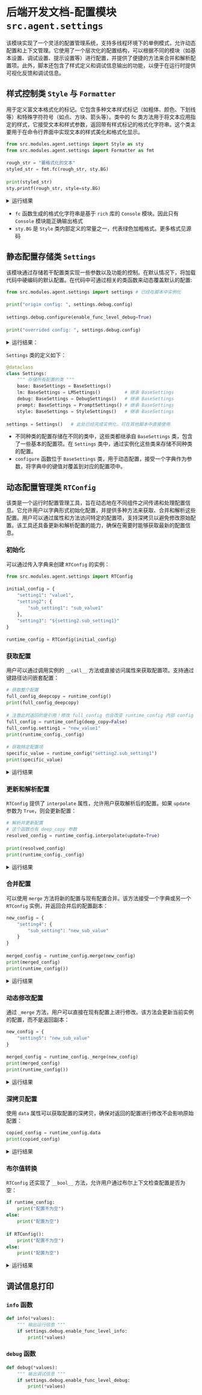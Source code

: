 <!-- markdownlint-disable MD033 -->
<!-- markdownlint-disable MD001 -->

# 后端开发文档-配置模块 `src.agent.settings`

该模块实现了一个灵活的配置管理系统，支持多线程环境下的单例模式，允许动态配置和上下文管理。它使用了一个层次化的配置结构，可以根据不同的模块（如基本设置、调试设置、提示设置等）进行配置，并提供了便捷的方法来合并和解析配置项。此外，脚本还包含了样式定义和调试信息输出的功能，以便于在运行时提供可视化反馈和调试信息。

## 样式控制类 `Style` 与 `Formatter`

用于定义富文本格式化的标记。它包含多种文本样式标记（如粗体、颜色、下划线等）和特殊字符符号（如点、方块、箭头等）。类中的 fc 类方法用于将文本应用指定的样式，它接受文本和样式参数，返回带有样式标记的格式化字符串。这个类主要用于在命令行界面中实现文本的样式美化和格式化显示。

```python
from src.modules.agent.settings import Style as sty
from src.modules.agent.settings import Formatter as fmt

rough_str = "要格式化的文本"
styled_str = fmt.fc(rough_str, sty.BG)

print(styled_str)
sty.printf(rough_str, style=sty.BG)
```

<details>

<summary>运行结果</summary>

![alt text](settings-1.png)

</details>

- `fc` 函数生成的格式化字符串是基于 `rich` 库的 `Console` 模块。因此只有 `Console` 模块能正确输出格式
- `sty.BG` 是 `Style` 类内部定义的常量之一，代表绿色加粗格式。更多格式见源码

## 静态配置存储类 `Settings`

该模块通过存储若干配置类实现一些参数以及功能的控制。在默认情况下，将加载代码中硬编码的默认配置。在代码中可通过相关的类函数来动态覆盖默认的配置:

```python
from src.modules.agent.settings import settings # 已经在脚本中实例化

print("origin config: ", settings.debug.config)

settings.debug.configure(enable_func_level_debug=True)

print("overrided config: ", settings.debug.config)
```

<details>

<summary>运行结果：</summary>

```bash
origin config:  {'enable_chain_visualize': True, 'enable_func_level_debug': False, 'enable_func_level_info': True}
overrided config:  {'enable_chain_visualize': True, 'enable_func_level_debug': True, 'enable_func_level_info': True}
```

</details>

`Settings` 类的定义如下：

```python
@dataclass
class Settings:
    """ 存储所有配置的类 """
    base: BaseSettings = BaseSettings()
    lm: BaseSettings = LMSettings()         # 继承 BaseSettings
    debug: BaseSettings = DebugSettings()   # 继承 BaseSettings
    prompt: BaseSettings = PromptSettings() # 继承 BaseSettings
    style: BaseSettings = StyleSettings()   # 继承 BaseSettings

settings = Settings()   # 此处已经完成实例化，可在其他脚本中直接使用
```

- 不同种类的配置存储在不同的类中，这些类都继承自 `BaseSettings` 类，包含了一些基本的配置项。在 `Settings` 类中，通过实例化这些类来存储不同种类的配置。
- `configure` 函数位于 `BaseSettings` 类，用于动态配置，接受一个字典作为参数，将字典中的键值对覆盖到对应的配置项中。

## 动态配置管理类 `RTConfig`

该类是一个运行时配置管理工具，旨在动态地在不同组件之间传递和处理配置信息。它允许用户以字典形式初始化配置，并提供多种方法来获取、合并和解析这些配置。用户可以通过属性和方法访问特定的配置项，支持深拷贝以避免修改原始配置。该工具还具备更新和解析配置的能力，确保在需要时能够获取最新的配置信息。

### 初始化

可以通过传入字典来创建 `RTConfig` 的实例：

```python
from src.modules.agent.settings import RTConfig

initial_config = {
    "setting1": "value1",
    "setting2": {
        "sub_setting1": "sub_value1"
    },
    "setting3": "${setting2.sub_setting1}"
}

runtime_config = RTConfig(initial_config)
```

### 获取配置

用户可以通过调用实例的 `__call__` 方法或直接访问属性来获取配置项。支持通过键路径访问嵌套配置：

```python
# 获取整个配置
full_config_deepcopy = runtime_config()
print(full_config_deepcopy)

# 注意此时返回的是引用！修改 full_config 也会改变 runtime_config 内部 config 的值！
full_config = runtime_config(deep_copy=False)  
full_config.setting1 = "new_value1"
print(runtime_config._config) 

# 获取特定配置项
specific_value = runtime_config("setting2.sub_setting1")
print(specific_value)
```

<details>

<summary>运行结果</summary>

```bash
{'setting1': 'value1', 'setting2': {'sub_setting1': 'sub_value1'}, 'setting3': '${setting2.sub_setting1}'}
{'setting1': 'new_value1', 'setting2': {'sub_setting1': 'sub_value1'}, 'setting3': '${setting2.sub_setting1}'}
sub_value1
```

</details>

### 更新和解析配置

`RTConfig` 提供了 `interpolate` 属性，允许用户获取解析后的配置。如果 `update` 参数为 `True`，则会更新配置：

```python
# 解析并更新配置
# 这个函数也有 deep_copy 参数
resolved_config = runtime_config.interpolate(update=True) 

print(resolved_config)
print(runtime_config._config)
```

<details>

<summary>运行结果</summary>

```bash
{'setting1': 'new_value1', 'setting2': {'sub_setting1': 'sub_value1'}, 'setting3': 'sub_value1'}
{'setting1': 'new_value1', 'setting2': {'sub_setting1': 'sub_value1'}, 'setting3': 'sub_value1'}
```

</details>

### 合并配置

可以使用 `merge` 方法将新的配置与现有配置合并。该方法接受一个字典或另一个 `RTConfig` 实例，并返回合并后的配置副本：

```python
new_config = {
    "setting4": {
        "sub_setting": "new_sub_value"
    }
}

merged_config = runtime_config.merge(new_config)
print(merged_config)
print(runtime_config())
```

<details>

<summary>运行结果</summary>

```bash
{'setting1': 'new_value1', 'setting2': {'sub_setting1': 'sub_value1'}, 'setting3': 'sub_value1', 'setting4': {'sub_setting': 'new_sub_value'}}
{'setting1': 'new_value1', 'setting2': {'sub_setting1': 'sub_value1'}, 'setting3': 'sub_value1'}
```

</details>

### 动态修改配置

通过 `_merge` 方法，用户可以直接在现有配置上进行修改。该方法会更新当前实例的配置，而不是返回副本：

```python
new_config = {
    "setting5": "new_sub_value"
}

merged_config = runtime_config._merge(new_config)
print(merged_config)
print(runtime_config())
```

<details>

<summary>运行结果</summary>

```bash
{'setting1': 'new_value1', 'setting2': {'sub_setting1': 'sub_value1'}, 'setting3': 'sub_value1', 'setting5': 'new_sub_value'}
{'setting1': 'new_value1', 'setting2': {'sub_setting1': 'sub_value1'}, 'setting3': 'sub_value1', 'setting5': 'new_sub_value'}
```

</details>

### 深拷贝配置

使用 `data` 属性可以获取配置的深拷贝，确保对返回的配置进行修改不会影响原始配置：

```python
copied_config = runtime_config.data
print(copied_config)
```

<details>

<summary>运行结果</summary>

```bash
{'setting1': 'new_value1', 'setting2': {'sub_setting1': 'sub_value1'}, 'setting3': 'sub_value1', 'setting5': 'new_sub_value'}
```

</details>

### 布尔值转换

`RTConfig` 还实现了 `__bool__` 方法，允许用户通过布尔上下文检查配置是否为空：

```python
if runtime_config:
    print("配置不为空")
else:
    print("配置为空")
    
if RTConfig():
    print("配置不为空")
else:
    print("配置为空")
```

<details>

<summary>运行结果</summary>

```bash
配置不为空
配置为空
```

</details>

## 调试信息打印

### `info` 函数

```python
def info(*values):
    """ 输出运行信息 """
    if settings.debug.enable_func_level_info:
        print(*values)
```

### `debug` 函数

```python
def debug(*values):
    """ 输出调试信息 """
    if settings.debug.enable_func_level_debug:
        print(*values)
```
